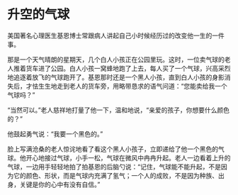 # 升空的气球


美国著名心理医生基恩博士常跟病人讲起自己小时候经历过的改变他一生的一件事。 

那是一个天气晴朗的星期天，几个白人小孩正在公园里玩。这时，一位卖气球的老人推着货车进了公园。白人小孩一窝蜂地跑了上去，每人买了一个气球，兴高采烈地追逐着放飞的气球跑开了。基恩那时还是一个黑人小孩，直到白人小孩的身影消失后，才怯生生地走到老人的货车旁，用略带恳求的语气问道：“您能卖给我一个气球吗？” 

 “当然可以。”老人慈祥地打量了他一下，温和地说，“亲爱的孩子，你想要什么颜色的？” 

他鼓起勇气说：“我要一个黑色的。” 

脸上写满沧桑的老人惊诧地看了看这个黑人小孩子，立即递给了他一个黑色的气球。他开心地接过气球，小手一松，气球在微风中冉冉升起。老人一边看着上升的气球，一边用手轻轻地拍了拍基恩的后脑勺说：“记住，气球能不能升起，不是因为它的颜色、形状，而是气球内充满了氢气；一个人的成败，不是因为种族、出身，关键是你的心中有没有自信。”
  